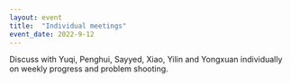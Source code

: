 ```yaml
---
layout: event
title:  "Individual meetings"
event_date: 2022-9-12
---
```


Discuss with Yuqi, Penghui, Sayyed, Xiao, Yilin and Yongxuan individually on weekly progress and problem shooting.